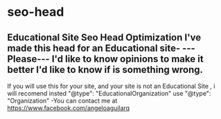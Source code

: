 # seo-head
Educational Site Seo Head Optimization
I've made this head for an Educational site-
---Please---
I'd like to know opinions to make it better
I'd like to know if is something wrong.
--------------
If you will use this for your site, and your site is not an Educational Site , i will recomend insted "@type": "EducationalOrganization" use "@type": "Organization"
-You can contact me at https://www.facebook.com/angeloaguilarq
